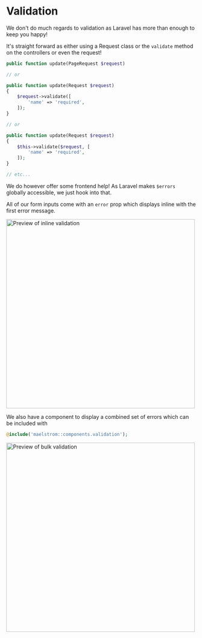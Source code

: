 # Validation

We don't do much regards to validation as Laravel has more than enough to keep you happy!

It's straight forward as either using a Request class or the `validate` method on the controllers or even the request!

```php
public function update(PageRequest $request)

// or

public function update(Request $request)
{
    $request->validate([
        'name' => 'required',
    ]);
}

// or

public function update(Request $request)
{
    $this->validate($request, [
        'name' => 'required',
    ]);
}

// etc...
```

We do however offer some frontend help! As Laravel makes `$errors` globally accessible, we just hook into that.

All of our form inputs come with an `error` prop which displays inline with the first error message.

<img src="/inline-v-preview.png" alt="Preview of inline validation" class="m-w-full h-auto" style="width: 500px;" />

We also have a component to display a combined set of errors which can be included with

```php
@include('maelstrom::components.validation');
```

<img src="/bulk-v-preview.png" alt="Preview of bulk validation" class="m-w-full h-auto mt-4" style="width: 500px;" />
